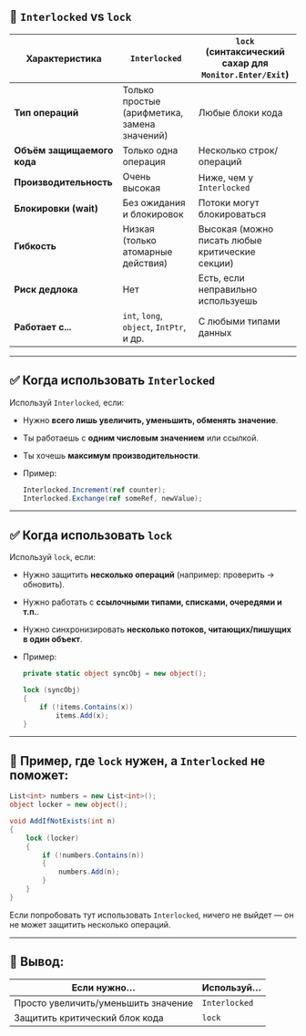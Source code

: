 ## 🔁 `Interlocked` vs `lock`

|Характеристика|`Interlocked`|`lock` (синтаксический сахар для `Monitor.Enter/Exit`)|
|---|---|---|
|**Тип операций**|Только простые (арифметика, замена значений)|Любые блоки кода|
|**Объём защищаемого кода**|Только одна операция|Несколько строк/операций|
|**Производительность**|Очень высокая|Ниже, чем у `Interlocked`|
|**Блокировки (wait)**|Без ожидания и блокировок|Потоки могут блокироваться|
|**Гибкость**|Низкая (только атомарные действия)|Высокая (можно писать любые критические секции)|
|**Риск дедлока**|Нет|Есть, если неправильно используешь|
|**Работает с...**|`int`, `long`, `object`, `IntPtr`, и др.|С любыми типами данных|

---

## ✅ Когда использовать `Interlocked`

Используй `Interlocked`, если:

- Нужно **всего лишь увеличить, уменьшить, обменять значение**.
    
- Ты работаешь с **одним числовым значением** или ссылкой.
    
- Ты хочешь **максимум производительности**.
    
- Пример:
    
    ```csharp
    Interlocked.Increment(ref counter);
    Interlocked.Exchange(ref someRef, newValue);
    ```
    

---

## ✅ Когда использовать `lock`

Используй `lock`, если:

- Нужно защитить **несколько операций** (например: проверить → обновить).
    
- Нужно работать с **ссылочными типами, списками, очередями и т.п.**.
    
- Нужно синхронизировать **несколько потоков, читающих/пишущих в один объект**.
    
- Пример:
    
    ```csharp
    private static object syncObj = new object();
    
    lock (syncObj)
    {
        if (!items.Contains(x))
            items.Add(x);
    }
    ```
    

---

## 📌 Пример, где `lock` нужен, а `Interlocked` не поможет:

```csharp
List<int> numbers = new List<int>();
object locker = new object();

void AddIfNotExists(int n)
{
    lock (locker)
    {
        if (!numbers.Contains(n))
        {
            numbers.Add(n);
        }
    }
}
```

Если попробовать тут использовать `Interlocked`, ничего не выйдет — он не может защитить несколько операций.

---

## 🧠 Вывод:

|Если нужно…|Используй…|
|---|---|
|Просто увеличить/уменьшить значение|`Interlocked`|
|Защитить критический блок кода|`lock`|
